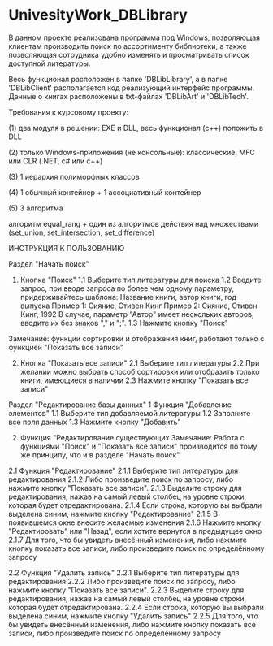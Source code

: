 # UnivesityWork_DBLibrary

В данном проекте реализована программа под Windows, позволяющая клиентам производить поиск по ассортименту библиотеки, а также позволяющая сотрудника удобно изменять и просматривать список доступной литературы.

Весь функционал расположен в папке 'DBLibLibrary', а в папке 'DBLibClient' располагается код реализующий интерфейс программы. Данные о книгах расположены в txt-файлах 'DBLibArt' и 'DBLibTech'.

Требования к курсовому проекту:

(1) два модуля в решении: EXE и DLL,  весь функционал (с++) положить в DLL 

(2) только Windows-приложения (не консольные): классические, MFC или CLR (.NET, с# или с++)  

(3) 1 иерархия полиморфных классов

(4) 1 обычный контейнер + 1 ассоциативный контейнер

(5) 3 алгоритма  

алгоритм equal_rang + один из алгоритмов действия над множествами (set_union, set_intersection, set_difference)

ИНСТРУКЦИЯ К ПОЛЬЗОВАНИЮ

Раздел "Начать поиск"
1. Кнопка "Поиск"
1.1 Выберите тип литературы для поиска
1.2 Введите запрос, при вводе запроса по более чем одному параметру, 
придерживайтесь шаблона:
Название книги, автор книги, год выпуска
Пример 1: Сияние, Стивен Кинг
Пример 2: Сияние, Стивен Кинг, 1992
В случае, параметр "Автор" имеет нескольких авторов, 
вводите их без знаков "," и ";".
1.3 Нажмите кнопку "Поиск"

Замечание: функции сортировки и отображения книг,
работают только с функцией "Показать все записи"

2. Кнопка "Показать все записи"
2.1 Выберите тип литературы
2.2 При желании можно выбрать способ сортировки или 
отобразить только книги, имеющиеся в наличии
2.3 Нажмите кнопку "Показать все записи"

Раздел "Редактирование базы данных"
1 Функция "Добавление элементов"
1.1 Выберите тип добавляемой литературы
1.2 Заполните все поля данных
1.3 Нажмите кнопку "Добавить"

2. Функция "Редактирование существующих
Замечание: Работа с функциями "Поиск" и "Показать все записи"
производится по тому же принципу, что и в разделе "Начать поиск"

2.1 Функция "Редактирование"
2.1.1 Выберите тип литературы для редактирования
2.1.2 Либо произведите поиск по запросу, либо нажмите кнопку 
"Показать все записи".
2.1.3 Выделите строку для редактирования, нажав на самый левый столбец
на уровне строки, которая будет отредактирована.
2.1.4 Если строка, которую вы выбрали выделена синим, нажмите 
кнопку "Редактирование"
2.1.5 В появившемся окне внесите желаемые изменения
2.1.6 Нажмите кнопку "Редактировать" или "Назад", если хотите вернутся
в предыдущее окно
2.1.7 Для того, что бы увидеть внесённый изменения, либо нажмите кнопку
показать все записи, либо произведите поиск по определённому запросу

2.2 Функция "Удалить запись"
2.2.1 Выберите тип литературы для редактирования
2.2.2 Либо произведите поиск по запросу, либо нажмите кнопку 
"Показать все записи".
2.2.3 Выделите строку для редактирования, нажав на самый левый столбец
на уровне строки, которая будет отредактирована.
2.2.4 Если строка, которую вы выбрали выделена синим, нажмите 
кнопку "Удалить запись"
2.2.5 Для того, что бы увидеть внесённый изменения, либо нажмите кнопку
показать все записи, либо произведите поиск по определённому запросу
